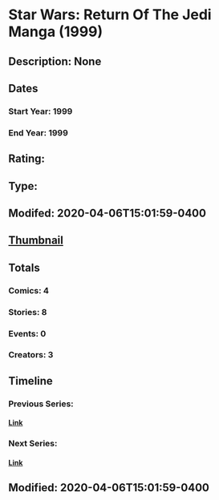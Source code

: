 # Star Wars: Return Of The Jedi Manga (1999)
## Description: None
## Dates
### Start Year: 1999
### End Year: 1999
## Rating: 
## Type: 
## Modifed: 2020-04-06T15:01:59-0400
## [Thumbnail](http://i.annihil.us/u/prod/marvel/i/mg/b/40/image_not_available.jpg)
## Totals
### Comics: 4
### Stories: 8
### Events: 0
### Creators: 3
## Timeline
### Previous Series: 
#### [Link]()
### Next Series: 
#### [Link]()
## Modified: 2020-04-06T15:01:59-0400